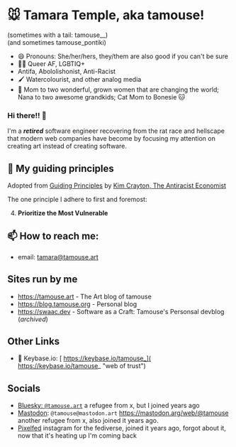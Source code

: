# :mouse: Tamara Temple, aka tamouse!   
(sometimes with a tail: tamouse__)  
(and sometimes tamouse_pontiki)

- 😄 Pronouns: She/her/hers, they/them are also good if you can't be sure 
- 🏳️‍🌈 Queer AF, LGBTIQ+
- Antifa, Abololishonist, Anti-Racist
- :paintbrush: Watercolourist, and other analog media
- :woman: Mom to two wonderful, grown women that are changing the world; Nana to two awesome grandkids; Cat Mom to Bonesie :cat: 

### Hi there!! 👋

I'm a ***retired*** software engineer recovering from the rat race and hellscape that modern web companies have become by focusing my attention on creating art instead of creating software.

## :compass: My guiding principles
Adopted from [Guiding Principles](https://www.kimcrayton.com/guiding-principles/) by [Kim Crayton, The Antiracist Economist](https://www.kimcrayton.com/)

The one principle I adhere to first and foremost:

  4. **Prioritize the Most Vulnerable**

## 📫 How to reach me:

- email: tamara@tamouse.art

## Sites run by me
- <https://tamouse.art> - The Art blog of tamouse
- <https://blog.tamouse.org> - Personal blog
- <https://swaac.dev> - Software as a Craft: Tamouse's Personsal devblog (*archived*)

## Other Links
- :key: Keybase.io: [ https://keybase.io/tamouse_]( https://keybase.io/tamouse_ "web of trust")

## Socials

- [Bluesky: `@tamouse.art`](https://bsky.app/profile/tamouse.art) a refugee from x, but I joined years ago
- [Mastodon](https://joinmastodon.com): `@tamouse@mastodon.art` <https://mastodon.arg/web/@tamouse> another refugee from x, also joined it years ago.
- [Pixelfed]() instagram for the fediverse, joined it years ago, forgot about it, now that it's heating up I'm coming back

